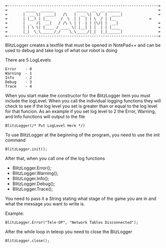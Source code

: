     =--------------------------------------------------------------------=
    =   	 _____  ______          _____  __  __ ______                 =
    =   	|  __ \|  ____|   /\   |  __ \|  \/  |  ____|                =
    =   	| |__) | |__     /  \  | |  | | \  / | |__   		     =
    =   	|  _  /|  __|   / /\ \ | |  | | |\/| |  __|                  =
    =   	| | \ \| |____ / ____ \| |__| | |  | | |____                 =
    =   	|_|  \_\______/_/    \_\_____/|_|  |_|______|                =
    =--------------------------------------------------------------------=
BlitzLogger creates a textfile that must be opened in NotePad++ and 
can be used to debug and take logs of what our robot is doing

There are 5 LogLevels
    
    Error    - 0
    Warning  - 1
    Info     - 2
    Debug    - 3
    Trace    - 4

When you start make the constructor for the BlitzLogger item you must
include the logLevel. When you call the individual logging functions
they will check to see if the log level you set is greater than or
equal to the log level for that funcion. As an example if you set log
level to 2 the Error, Warning, and Info functions will output to the file

    BlitzLogger(/* Put LogLevel Here */)
	
To use BlitzLogger at the beginning of the program, you need to use the
init command

    BlitzLogger.init();
	
After that, when you call one of the log functions

* BlitzLogger.Error();
* BlitzLogger.Warning();
* BlitzLogger.Info();
* BlitzLogger.Debug();
* BlitzLogger.Trace();

You need to pass it a String stating what stage of the game you are in
and what the message you want to write is.

Example:

    BlitzLogger.Error("Tele-OP", "Network Tables Disconnected");
    
After the while loop in teleop you need to close the BlizLogger

    BlitzLogger.close();
